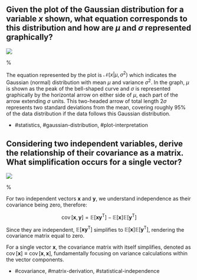 ## Given the plot of the Gaussian distribution for a variable $x$ shown, what equation corresponds to this distribution and how are $\mu$ and $\sigma$ represented graphically?

![](https://cdn.mathpix.com/cropped/2024_05_10_0b3cce270cab6a31625fg-1.jpg?height=555&width=770&top_left_y=216&top_left_x=890)

% 

The equation represented by the plot is $\mathcal{N}(x|\mu,\sigma^2)$ which indicates the Gaussian (normal) distribution with mean $\mu$ and variance $\sigma^2$. In the graph, $\mu$ is shown as the peak of the bell-shaped curve and $\sigma$ is represented graphically by the horizontal arrow on either side of $\mu$, each part of the arrow extending $\sigma$ units. This two-headed arrow of total length $2\sigma$ represents two standard deviations from the mean, covering roughly 95% of the data distribution if the data follows this Gaussian distribution.

- #statistics, #gaussian-distribution, #plot-interpretation

## Considering two independent variables, derive the relationship of their covariance as a matrix. What simplification occurs for a single vector?

![](https://cdn.mathpix.com/cropped/2024_05_10_0b3cce270cab6a31625fg-1.jpg?height=555&width=770&top_left_y=216&top_left_x=890)

%

For two independent vectors $\mathbf{x}$ and $\mathbf{y}$, we understand independence as their covariance being zero, therefore:

$$
\operatorname{cov}[\mathbf{x}, \mathbf{y}] = \mathbb{E}[\mathbf{x} \mathbf{y}^\mathrm{T}] - \mathbb{E}[\mathbf{x}] \mathbb{E}[\mathbf{y}^\mathrm{T}]
$$

Since they are independent, $\mathbb{E}[\mathbf{x} \mathbf{y}^\mathrm{T}]$ simplifies to $\mathbb{E}[\mathbf{x}] \mathbb{E}[\mathbf{y}^\mathrm{T}]$, rendering the covariance matrix equal to zero.

For a single vector $\mathbf{x}$, the covariance matrix with itself simplifies, denoted as $\operatorname{cov}[\mathbf{x}] \equiv \operatorname{cov}[\mathbf{x}, \mathbf{x}]$, fundamentally focusing on variance calculations within the vector components.

- #covariance, #matrix-derivation, #statistical-independence